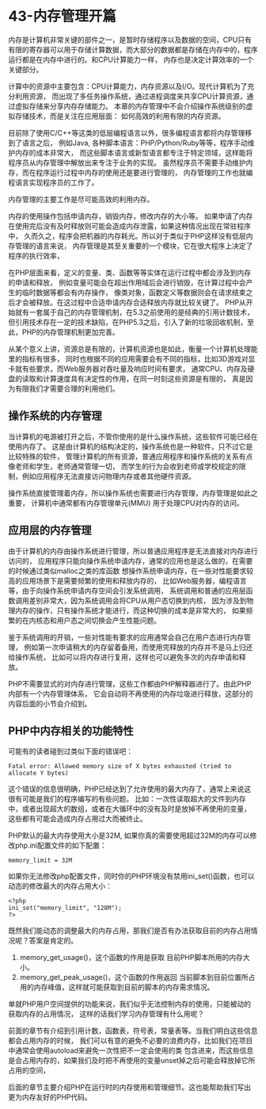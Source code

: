 # 43-内存管理开篇
内存是计算机非常关键的部件之一，是暂时存储程序以及数据的空间，CPU只有有限的寄存器可以用于存储计算数据，而大部分的数据都是存储在内存中的，程序运行都是在内存中进行的。和CPU计算能力一样， 内存也是决定计算效率的一个关键部分。

计算中的资源中主要包含：CPU计算能力，内存资源以及I/O。现代计算机为了充分利用资源， 而出现了多任务操作系统，通过进程调度来共享CPU计算资源，通过虚拟存储来分享内存存储能力。 本章的内存管理中不会介绍操作系统级别的虚拟存储技术，而是关注在应用层面： 如何高效的利用有限的内存资源。

目前除了使用C/C++等这类的低层编程语言以外，很多编程语言都将内存管理移到了语言之后， 例如Java, 各种脚本语言：PHP/Python/Ruby等等，程序手动维护内存的成本非常大， 而这些脚本语言或新型语言都专注于特定领域，这样能将程序员从内存管理中解放出来专注于业务的实现。 虽然程序员不需要手动维护内存，而在程序运行过程中内存的使用还是要进行管理的， 内存管理的工作也就编程语言实现程序员的工作了。

内存管理的主要工作是尽可能高效的利用内存。

内存的使用操作包括申请内存，销毁内存，修改内存的大小等。 如果申请了内存在使用完后没有及时释放则可能会造成内存泄露，如果这种情况出现在常驻程序中， 久而久之，程序会把机器的内存耗光。所以对于类似于PHP这样没有低层内存管理的语言来说， 内存管理是其至关重要的一个模块，它在很大程序上决定了程序的执行效率，

在PHP层面来看，定义的变量、类、函数等等实体在运行过程中都会涉及到内存的申请和释放， 例如变量可能会在超出作用域后会进行销毁，在计算过程中会产生的临时数据等都会有内存操作， 像类对象，函数定义等数据则会在请求结束之后才会被释放。在这过程中合适申请内存合适释放内存就比较关键了。 PHP从开始就有一套属于自己的内存管理机制，在5.3之前使用的是经典的引用计数技术， 但引用技术存在一定的技术缺陷，在PHP5.3之后，引入了新的垃圾回收机制，至此，PHP的内存管理机制更加完善。

从某个意义上讲，资源总是有限的，计算机资源也是如此，衡量一个计算机处理能里的指标有很多， 同时也根据不同的应用需要会有不同的指标，比如3D游戏对显卡就有些要求，而Web服务器对吞吐量及响应时间有要求， 通常CPU、内存及硬盘的读取和计算速度具有决定性的作用，在同一时刻这些资源是有限的， 真是因为有限我们才需要合理的利用他们。
## 操作系统的内存管理

当计算机的电源被打开之后，不管你使用的是什么操作系统，这些软件可能已经在使用内存了。 这是由计算机的结构决定的，操作系统也是一种软件，只不过它是比较特殊的软件， 管理计算机的所有资源，普通应用程序和操作系统的关系有点像老师和学生，老师通常管理一切， 而学生的行为会收到老师或学校规定的限制，例如应用程序无法直接访问物理内存或者其他硬件资源。

操作系统直接管理着内存，所以操作系统也需要进行内存管理，内存管理是如此之重要， 计算机中通常都有内存管理单元(MMU) 用于处理CPU对内存的访问。
## 应用层的内存管理

由于计算机的内存由操作系统进行管理，所以普通应用程序是无法直接对内存进行访问的， 应用程序只能向操作系统申请内存，通常的应用也是这么做的，在需要的时候通过类似malloc之类的库函数 想操作系统申请内存，在一些对性能要求较高的应用场景下是需要频繁的使用和释放内存的， 比如Web服务器，编程语言等，由于向操作系统申请内存空间会引发系统调用， 系统调用和普通的应用层函数调用差别非常大，因为系统调用会将CPU从用户态切换到内核， 因为涉及到物理内存的操作，只有操作系统才能进行，而这种切换的成本是非常大的， 如果频繁的在内核态和用户态之间切换会产生性能问题。

鉴于系统调用的开销，一些对性能有要求的应用通常会自己在用户态进行内存管理， 例如第一次申请稍大的内存留着备用，而使用完释放的内存并不是马上归还给操作系统， 比如可以将内存进行复用，这样也可以避免多次的内存申请和释放。

PHP不需要显式的对内存进行管理，这些工作都由PHP解释器进行了。由此PHP内部有一个内存管理体系， 它会自动将不再使用的内存垃圾进行释放，这部分的内容后面的小节会介绍到。
## PHP中内存相关的功能特性

可能有的读者碰到过类似下面的错误吧：

    Fatal error: Allowed memory size of X bytes exhausted (tried to allocate Y bytes)

这个错误的信息很明确，PHP已经达到了允许使用的最大内存了，通常上来说这很有可能是我们的程序编写的有些问题。 比如：一次性读取超大的文件到内存中，或者出现超大的数组，或者在大循环中的没有及时是放掉不再使用的变量， 这些都有可能会造成内存占用过大而被终止。

PHP默认的最大内存使用大小是32M, 如果你真的需要使用超过32M的内存可以修改php.ini配置文件的如下配置：

    memory_limit = 32M

如果你无法修改php配置文件，同时你的PHP环境没有禁用ini_set()函数，也可以动态的修改最大的内存占用大小：

    <?php
    ini_set("memory_limit", "128M");
    ?>

既然我们能动态的调整最大的内存占用，那我们是否有办法获取目前的内存占用情况呢？答案是肯定的。

1. memory_get_usage()，这个函数的作用是获取 目前PHP脚本所用的内存大小。
2. memory_get_peak_usage()，这个函数的作用返回 当前脚本到目前位置所占用的内存峰值，这样就可能获取到目前的脚本的内存需求情况。

单就PHP用户空间提供的功能来说，我们似乎无法控制内存的使用，只能被动的获取内存的占用情况， 这样的话我们学习内存管理有什么用呢？

前面的章节有介绍到引用计数，函数表，符号表，常量表等。当我们明白这些信息都会占用内存的时候， 我们可以有意的避免不必要的浪费内存，比如我们在项目中通常会使用autoload来避免一次性把不一定会使用的类 包含进来，而这些信息是会占用内存的，如果我们及时把不再使用的变量unset掉之后可能会释放掉它所占用的空间，

后面的章节主要介绍PHP在运行时的内存使用和管理细节。这也能帮助我们写出更为内存友好的PHP代码。
